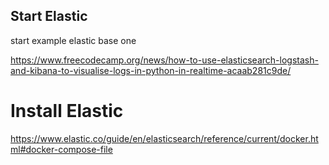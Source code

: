 ## Start Elastic

start example elastic base one 

https://www.freecodecamp.org/news/how-to-use-elasticsearch-logstash-and-kibana-to-visualise-logs-in-python-in-realtime-acaab281c9de/

# Install Elastic
https://www.elastic.co/guide/en/elasticsearch/reference/current/docker.html#docker-compose-file

